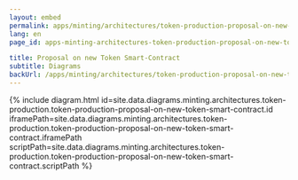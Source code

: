 ```yaml
---
layout: embed
permalink: apps/minting/architectures/token-production-proposal-on-new-token-smart-contract/diagrams
lang: en
page_id: apps-minting-architectures-token-production-proposal-on-new-token-smart-contract-diagrams

title: Proposal on new Token Smart-Contract
subtitle: Diagrams
backUrl: /apps/minting/architectures/token-production-proposal-on-new-token-smart-contract
---
```

{% include diagram.html id=site.data.diagrams.minting.architectures.token-production.token-production-proposal-on-new-token-smart-contract.id iframePath=site.data.diagrams.minting.architectures.token-production.token-production-proposal-on-new-token-smart-contract.iframePath scriptPath=site.data.diagrams.minting.architectures.token-production.token-production-proposal-on-new-token-smart-contract.scriptPath %}